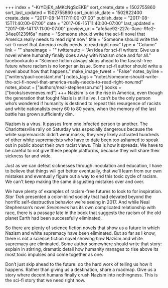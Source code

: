 +++
index = "-KrYDjEX_aMKcNgScEKB"
sort_create_date = 1502755860
sort_last_updated = 1502755860
sort_publish_date = 1502822400
create_date = "2017-08-14T17:11:00-07:00"
publish_date = "2017-08-15T11:40:00-07:00"
date = "2017-08-15T11:40:00-07:00"
last_updated = "2017-08-14T17:11:00-07:00"
preview_url = "afe5ae92-227c-0aec-91e2-34ee01239f6a"
name = "Someone should write the sci-fi novel that America really needs to read right now"
title = "Someone should write the sci-fi novel that America really needs to read right now"
type = "Column"
link = ""
shareimage = ""
twitterauto = "An idea for sci-fi writers: Give us a novel where humanity finally does away with Nazism once and for all."
facebookauto = "Science fiction always skips ahead to the fascist-free future where racism is no longer an issue. Some sci-fi author should write a novel about how that happens."
make_image_tweet = "False"
notes_byline = ["writers/paul-constant.md"]
notes_tags = "notes/someone-should-write-the-sci-fi-novel-that-america-really-needs-to-read-right-now.md"
notes_about = ["authors/neal-stephenson.md"]
books = ["books/seveneves.md"]
+++
Nazism is on the rise in America, even though the generation that fought Nazis is still alive. I can’t be the only person who’s wondered if humanity is destined to repeat this resurgence of racists and white nationalists every 60 to 80 years, when the memory of the last battle has grown sufficiently dim. 

Nazism is a virus. It passes from one infected person to another. The Charlottesville rally on Saturday was especially dangerous because the white supremacists didn’t wear masks; they very likely activated hundreds of other white supremacists who have to date been too ashamed to speak out in public about their own racist views. This is how it spreads. We have to be careful to not give these people platforms, because they will share their sickness far and wide.

Just as we can defeat sicknesses through inoculation and education, I have to believe that things will get better eventually, that we’ll learn from our own mistakes and eventually figure out a way to end this toxic cycle of racism. We can't keep making the same disgusting mistakes over and over.

We have plenty of examples of racism-free futures to look to for inspiration. *Star Trek* presented a color-blind society that had elevated beyond the horrific self-destructive behavior we’re seeing in 2017. And while Neal Stephenson’s novel *Seveneves* has its own complicated relationship with race, there is a passage late in the book that suggests the racism of the old planet Earth had been successfully eliminated.

So there are plenty of science fiction novels that show us a future in which Nazism and white supremacy have been eliminated. But so far as I know, there is not a science fiction novel showing *how* Nazism and white supremacy are eliminated. Some author somewhere should write that story: explain in stirring, dramatic detail how humanity manages to rise above its most toxic impulses and come together as one. 

Don’t just skip ahead to the future: do the hard work of telling us how it happens. Rather than giving us a destination, share a roadmap. Give us a story where decent humans finally crush Nazism into nothingness. This is the sci-fi story that we need right now.
